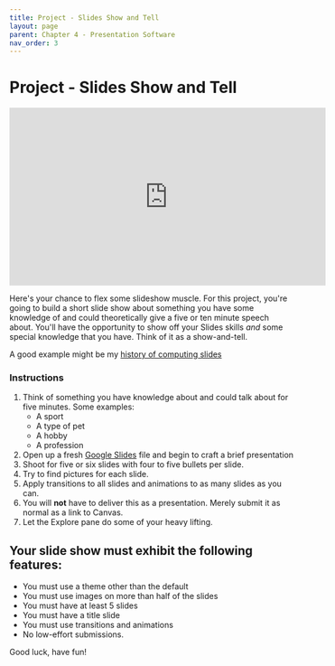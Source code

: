 ```yaml
---
title: Project - Slides Show and Tell
layout: page
parent: Chapter 4 - Presentation Software
nav_order: 3
---
```


Project - Slides Show and Tell
==============================

<iframe width="560" height="315" src="https://www.youtube.com/embed/XwV7rdvKfZk" frameborder="0" allow="accelerometer; autoplay; clipboard-write; encrypted-media; gyroscope; picture-in-picture" allowfullscreen></iframe>

Here's your chance to flex some slideshow muscle. For this project, you're going to build a short slide show about something you have some knowledge of and could theoretically give a five or ten minute speech about. You'll have the opportunity to show off your Slides skills *and* some special knowledge that you have. Think of it as a show-and-tell.

A good example might be my [history of computing slides](https://docs.google.com/presentation/d/1981HfDAQWMwuWCTzK0kYFVVy8qTn4vuC9MsE289DOTo/edit?usp=sharing)

### Instructions

1. Think of something you have knowledge about and could talk about for five minutes. Some examples:
    * A sport
    * A type of pet
    * A hobby
    * A profession
1. Open up a fresh [Google Slides](https://slides.google.com) file and begin to craft a brief presentation
1. Shoot for five or six slides with four to five bullets per slide.
1. Try to find pictures for each slide.
1. Apply transitions to all slides and animations to as many slides as you can.
1. You will **not** have to deliver this as a presentation. Merely submit it as normal as a link to Canvas.
1. Let the Explore pane do some of your heavy lifting.

Your slide show must exhibit the following features:
----------------------------------------------------

-   You must use a theme other than the default
-   You must use images on more than half of the slides
-   You must have at least 5 slides
-   You must have a title slide
-   You must use transitions and animations
-   No low-effort submissions.

Good luck, have fun!
